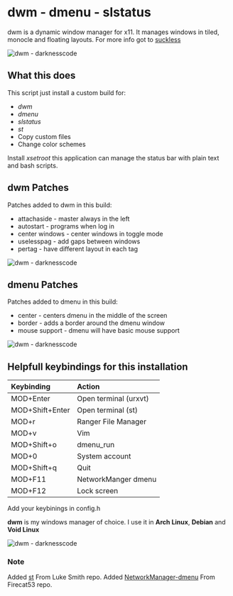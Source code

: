 # dwm - dmenu - slstatus

dwm is a dynamic window manager for x11. It manages windows in tiled, monocle and floating layouts. For more info got to [suckless](https://suckless.org/dwm)

![dwm - darknesscode](https://github.com/codedarkness/dwm-slstatus/blob/master/config-files/dwm-arch-linux.png)

## What this does

This script just install a custom build for:

* *dwm*
* *dmenu*
* *slstatus*
* *st*
* Copy custom files
* Change color schemes

Install *xsetroot* this application can manage the status bar with plain text and bash scripts.

## dwm Patches

Patches added to dwm in this build:

* attachaside - master always in the left
* autostart - programs when log in
* center windows - center windows in toggle mode
* uselesspag - add gaps between windows
* pertag - have different layout in each tag

![dwm - darknesscode](https://github.com/codedarkness/dwm-slstatus/blob/master/config-files/dwm-void-linux.png)

## dmenu Patches

Patches added to dmenu in this build:

* center - centers dmenu in the middle of the screen
* border - adds a border around the dmenu window
* mouse support - dmenu will have basic mouse support

![dwm - darknesscode](https://github.com/codedarkness/dwm-slstatus/blob/master/config-files/dwm.png)

## Helpfull keybindings for this installation

| Keybinding      | Action                |
| :---------      | :------------------   |
| MOD+Enter       | Open terminal (urxvt) |
| MOD+Shift+Enter | Open terminal (st)    |
| MOD+r           | Ranger File Manager   |
| MOD+v           | Vim                   |
| MOD+Shift+o     | dmenu_run             |
| MOD+0           | System account        |
| MOD+Shift+q     | Quit                  |
| MOD+F11         | NetworkManger dmenu   |
| MOD+F12         | Lock screen           |

Add your keybinings in config.h

**dwm** is my windows manager of choice. I use it in **Arch Linux**, **Debian** and **Void Linux**

![dwm - darknesscode](https://github.com/codedarkness/dwm-slstatus/blob/master/config-files/dwm-debian.png)

### Note

Added [st](https://github.com/LukeSmithxyz/st) From Luke Smith repo.
Added [NetworkManager-dmenu](https://github.com/firecat53/networkmanager-dmenu) From Firecat53 repo.

